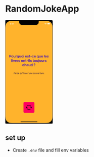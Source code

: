 # RandomJokeApp

<img src="docs/screenshot.jpg" width="150">

## set up 

- Create `.env` file and fill env variables